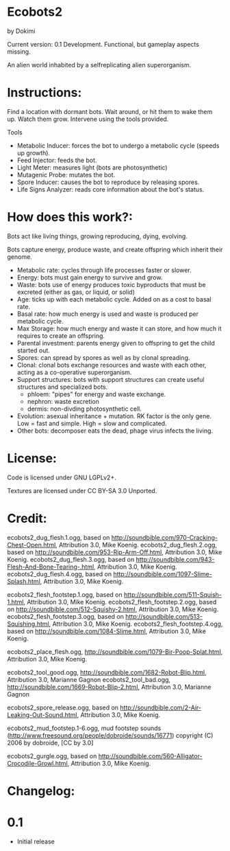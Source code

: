 # Ecobots2
by Dokimi

Current version: 0.1 Development. Functional, but gameplay aspects missing.

An alien world inhabited by a selfreplicating alien superorganism.

# Instructions:
Find a location with dormant bots. Wait around, or hit them to wake them up. Watch them grow. Intervene using the tools provided.

Tools
- Metabolic Inducer: forces the bot to undergo a metabolic cycle (speeds up growth).
- Feed Injector: feeds the bot.
- Light Meter: measures light (bots are photosynthetic)
- Mutagenic Probe: mutates the bot.
- Spore Inducer: causes the bot to reproduce by releasing spores.
- Life Signs Analyzer: reads core information about the bot's status.


# How does this work?:

Bots act like living things, growing reproducing, dying, evolving.

Bots capture energy, produce waste, and create offspring which inherit their genome. 
- Metabolic rate: cycles through life processes faster or slower.
- Energy: bots must gain energy to survive and grow.
- Waste: bots use of energy produces toxic byproducts that must be excreted (either as gas, or liquid, or solid)
- Age: ticks up with each metabolic cycle. Added on as a cost to basal rate.
- Basal rate: how much energy is used and waste is produced per metabolic cycle.
- Max Storage: how much energy and waste it can store, and how much it requires to create an offspring.
- Parental investment: parents energy given to offspring to get the child started out.
- Spores: can spread by spores as well as by clonal spreading.
- Clonal: clonal bots exchange resources and waste with each other, acting as a co-operative superorganism.
- Support structures: bots with support structures can create useful structures and specialized bots.
  - phloem: "pipes" for energy and waste exchange.
  - nephron: waste excretion
  - dermis: non-divding photosynthetic cell.
- Evolution: asexual inheritance + mutation. RK factor is the only gene. Low = fast and simple. High = slow and complicated.
- Other bots: decomposer eats the dead, phage virus infects the living.



# License:

Code is licensed under GNU LGPLv2+.

Textures are licensed under CC BY-SA 3.0 Unported.

# Credit:
ecobots2_dug_flesh.1.ogg, based on  http://soundbible.com/970-Cracking-Chest-Open.html, Attribution 3.0, Mike Koenig.
ecobots2_dug_flesh.2.ogg, based on http://soundbible.com/953-Rip-Arm-Off.html, Attribution 3.0, Mike Koenig.
ecobots2_dug_flesh.3.ogg, based on http://soundbible.com/943-Flesh-And-Bone-Tearing-.html, Attribution 3.0, Mike Koenig.
ecobots2_dug_flesh.4.ogg, based on http://soundbible.com/1097-Slime-Splash.html, Attribution 3.0, Mike Koenig.

ecobots2_flesh_footstep.1.ogg, based on http://soundbible.com/511-Squish-1.html, Attribution 3.0, Mike Koenig.
ecobots2_flesh_footstep.2.ogg, based on http://soundbible.com/512-Squishy-2.html, Attribution 3.0, Mike Koenig.
ecobots2_flesh_footstep.3.ogg, based on http://soundbible.com/513-Squishing.html, Attribution 3.0, Mike Koenig.
ecobots2_flesh_footstep.4.ogg, based on http://soundbible.com/1084-Slime.html, Attribution 3.0, Mike Koenig.

ecobots2_place_flesh.ogg, http://soundbible.com/1079-Bir-Poop-Splat.html, Attribution 3.0, Mike Koenig.

ecobots2_tool_good.ogg, http://soundbible.com/1682-Robot-Blip.html, Attribution 3.0, Marianne Gagnon
ecobots2_tool_bad.ogg, http://soundbible.com/1669-Robot-Blip-2.html, Attribution 3.0, Marianne Gagnon

ecobots2_spore_release.ogg, based on http://soundbible.com/2-Air-Leaking-Out-Sound.html, Attribution 3.0, Mike Koenig.

ecobots2_mud_footstep.1-6.ogg, mud footstep sounds (http://www.freesound.org/people/dobroide/sounds/16771) copyright (C) 2006 by dobroide, [CC by 3.0]

ecobots2_gurgle.ogg, based on http://soundbible.com/560-Alligator-Crocodile-Growl.html, Attribution 3.0, Mike Koenig.


# Changelog:

# 0.1
- Initial release
